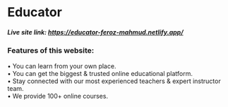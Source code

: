 # Educator

##### Live site link: https://educator-feroz-mahmud.netlify.app/

### Features of this website:

• You can learn from your own place. 
<br>
• You can get the biggest & trusted online educational platform.
<br>
• Stay connected with our most experienced teachers & expert instructor team.
<br>
• We provide 100+ online courses.
